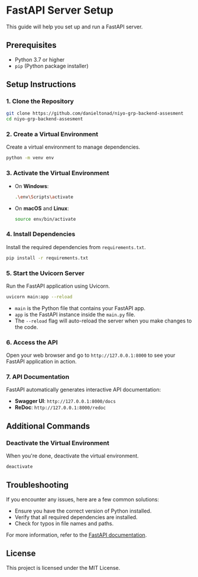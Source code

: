# FastAPI Server Setup

This guide will help you set up and run a FastAPI server.

## Prerequisites

- Python 3.7 or higher
- `pip` (Python package installer)

## Setup Instructions

### 1. Clone the Repository

```bash
git clone https://github.com/danieltonad/niyo-grp-backend-assesment
cd niyo-grp-backend-assesment
```

### 2. Create a Virtual Environment

Create a virtual environment to manage dependencies.

```bash
python -m venv env
```

### 3. Activate the Virtual Environment

- On **Windows**:

  ```bash
  .\env\Scripts\activate
  ```

- On **macOS** and **Linux**:

  ```bash
  source env/bin/activate
  ```

### 4. Install Dependencies

Install the required dependencies from `requirements.txt`.

```bash
pip install -r requirements.txt
```

### 5. Start the Uvicorn Server

Run the FastAPI application using Uvicorn.

```bash
uvicorn main:app --reload
```

- `main` is the Python file that contains your FastAPI app.
- `app` is the FastAPI instance inside the `main.py` file.
- The `--reload` flag will auto-reload the server when you make changes to the code.

### 6. Access the API

Open your web browser and go to `http://127.0.0.1:8000` to see your FastAPI application in action.

### 7. API Documentation

FastAPI automatically generates interactive API documentation:

- **Swagger UI**: `http://127.0.0.1:8000/docs`
- **ReDoc**: `http://127.0.0.1:8000/redoc`

## Additional Commands

### Deactivate the Virtual Environment

When you're done, deactivate the virtual environment.

```bash
deactivate
```

## Troubleshooting

If you encounter any issues, here are a few common solutions:

- Ensure you have the correct version of Python installed.
- Verify that all required dependencies are installed.
- Check for typos in file names and paths.

For more information, refer to the [FastAPI documentation](https://fastapi.tiangolo.com/).

## License

This project is licensed under the MIT License.
```